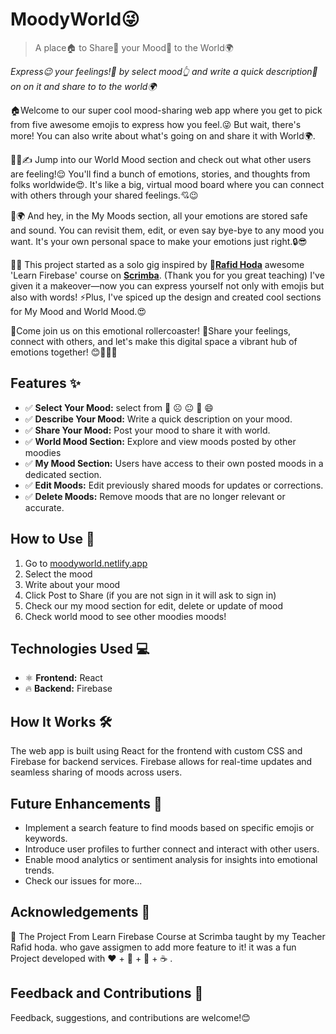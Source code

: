 # MoodyWorld😜


> A place🏠 to Share🚀 your Mood🥰 to the World🌍
> 

 <i>Express😉 your feelings!💖 by select mood👆 and write a quick description📝 on on it and share to to the world🌍</i>

🏠Welcome to our super cool mood-sharing web app where you get to pick from five awesome emojis to express how you feel.😜 But wait, there's more! You can also write about what's going on and share it with World🌍.

🎉🌟✍️ Jump into our World Mood section and check out what other users are feeling!😌 You'll find a bunch of emotions, stories, and thoughts from folks worldwide😍. It's like a big, virtual mood board where you can connect with others through your shared feelings.💘😉

📝🌍 And hey, in the My Moods section, all your emotions are stored safe and sound. You can revisit them, edit, or even say bye-bye to any mood you want. It's your own personal space to make your emotions just right.🔒😎

🚀🎨 This project started as a solo gig inspired by 👨**[Rafid Hoda](https://www.linkedin.com/feed/#)** awesome 'Learn Firebase' course on **[Scrimba](https://www.linkedin.com/feed/#)**. (Thank you for you great teaching) I've given it a makeover—now you can express yourself not only with emojis but also with words! ⚡Plus, I've spiced up the design and created cool sections for My Mood and World Mood.😍

🚀Come join us on this emotional rollercoaster! 🎢Share your feelings, connect with others, and let's make this digital space a vibrant hub of emotions together! 😊🌟🌈✨


## Features ✨
- ✅ **Select Your Mood:** select from 🥲 ☹️ 😐 🙂 😄
- ✅ **Describe Your Mood:** Write a quick description on your  mood.
- ✅ **Share Your Mood:** Post your mood to share it with world.
- ✅ **World Mood Section:** Explore and view moods posted by other moodies
- ✅ **My Mood Section:** Users have access to their own posted moods in a dedicated section.
- ✅ **Edit Moods:** Edit previously shared moods for updates or corrections.
- ✅ **Delete Moods:** Remove moods that are no longer relevant or accurate.


## How to Use 🚀
1. Go to <a href="https://moodyworld.netlify.app/" target="_blank" >moodyworld.netlify.app</a>
2. Select the mood
3. Write about your mood
4. Click Post to Share (if you are not sign in it will ask to sign in)
5. Check our my mood section for edit, delete or update of mood
6. Check world mood to see other moodies moods!


## Technologies Used 💻
- ⚛️ **Frontend:** React
- 🔥 **Backend:** Firebase

## How It Works 🛠️
The web app is built using React for the frontend with custom CSS and Firebase for backend services. Firebase allows for real-time updates and seamless sharing of moods across users.

## Future Enhancements 🌟
- Implement a search feature to find moods based on specific emojis or keywords.
- Introduce user profiles to further connect and interact with other users.
- Enable mood analytics or sentiment analysis for insights into emotional trends.
- Check our issues for more...

## Acknowledgements 🙏

📌 The Project From Learn Firebase Course at Scrimba taught by my Teacher Rafid hoda. who gave assigmen to add more feature to it! it  was a fun Project developed  with ❤️ + 🧠 + 🐞 + ☕ . 


## Feedback and Contributions 📢

Feedback, suggestions, and contributions are welcome!😊


